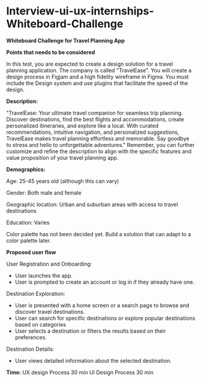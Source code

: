 # Interview-ui-ux-internships-Whiteboard-Challenge

**Whiteboard Challenge for Travel Planning App**

**Points that needs to be considered**

In this test, you are expected to create a design solution for a travel planning application.
The company is called "TravelEase". You will create a design process in Figjam and a high fidelity wireframe in Figma. You must include the Design system and use plugins that facilitate the speed of the design.


**Description:**

"TravelEase: Your ultimate travel companion for seamless trip planning. Discover destinations, find the best flights and accommodations, create personalized itineraries, and explore like a local. With curated recommendations, intuitive navigation, and personalized suggestions, TravelEase makes travel planning effortless and memorable. Say goodbye to stress and hello to unforgettable adventures."
Remember, you can further customize and refine the description to align with the specific features and value proposition of your travel planning app.


**Demographics:**

Age: 25-45 years old (although this can vary)

Gender: Both male and female

Geographic location: Urban and suburban areas with access to travel destinations

Education: Varies

Color palette has not been decided yet. Build a solution that can adapt to a color palette later.


**Proposed user flow**

 User Registration and Onboarding:
* User launches the app.
* User is prompted to create an account or log in if they already have one.

Destination Exploration:
* User is presented with a home screen or a search page to browse and discover travel destinations.
* User can search for specific destinations or explore popular destinations based on categories
* User selects a destination or filters the results based on their preferences.

Destination Details:
* User views detailed information about the selected destination.

**Time:**
UX design Process 30 min
UI Design Process 30 min

